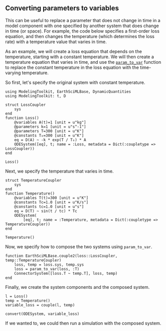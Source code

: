 ## Converting parameters to variables

This can be useful to replace a parameter that does not change in time in a model component
with one specified by another system that does change in time (or space). For example, the
code below specifies a first-order loss equation, and then changes the temperature (which
determines the loss rate) with a temperature value that varies in time.

As an example, we will create a loss equation that depends on the temperature, starting with a constant temperature. We will then create a temperature equation that varies in time, and use the [`param_to_var`](@ref) function to replace the constant temperature in the loss equation with the time-varying temperature.

So first, let's specify the original system with constant temperature.

```@example param_to_var
using ModelingToolkit, EarthSciMLBase, DynamicQuantities
using ModelingToolkit: t, D

struct LossCoupler
    sys
end
function Loss()
    @variables A(t)=1 [unit = u"kg"]
    @parameters k=1 [unit = u"s^-1"]
    @parameters T=300 [unit = u"K"]
    @constants T₀=300 [unit = u"K"]
    eq = D(A) ~ -k * exp(T / T₀) * A
    ODESystem([eq], t; name = :Loss, metadata = Dict(:coupletype => LossCoupler))
end

Loss()
```

Next, we specify the temperature that varies in time.

```@example param_to_var
struct TemperatureCoupler
    sys
end
function Temperature()
    @variables T(t)=300 [unit = u"K"]
    @constants Tc=1.0 [unit = u"K/s"]
    @constants tc=1.0 [unit = u"s"]
    eq = D(T) ~ sin(t / tc) * Tc
    ODESystem(
        [eq], t; name = :Temperature, metadata = Dict(:coupletype => TemperatureCoupler))
end

Temperature()
```

Now, we specify how to compose the two systems using `param_to_var`.

```@example param_to_var
function EarthSciMLBase.couple2(loss::LossCoupler, temp::TemperatureCoupler)
    loss, temp = loss.sys, temp.sys
    loss = param_to_var(loss, :T)
    ConnectorSystem([loss.T ~ temp.T], loss, temp)
end
```

Finally, we create the system components and the composed system.

```@example param_to_var
l = Loss()
temp = Temperature()
variable_loss = couple(l, temp)

convert(ODESystem, variable_loss)
```

If we wanted to, we could then run a simulation with the composed system.
